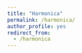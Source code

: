 ```yaml
---
title: "Harmonica"
permalink: /harmonica/
author_profile: yes
redirect_from:
  - /harmonica
---
```


